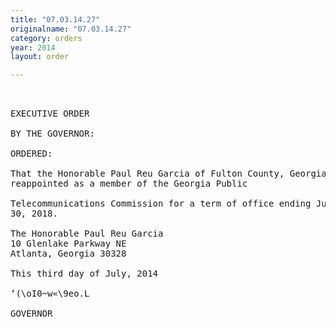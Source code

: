 ```yaml
---
title: "07.03.14.27"
originalname: "07.03.14.27"
category: orders
year: 2014
layout: order

---
```

<pre>
 

EXECUTIVE ORDER

BY THE GOVERNOR:

ORDERED:

That the Honorable Paul Reu Garcia of Fulton County, Georgia, is
reappointed as a member of the Georgia Public

Telecommunications Commission for a term of office ending June
30, 2018.

The Honorable Paul Reu Garcia
10 Glenlake Parkway NE
Atlanta, Georgia 30328

This third day of July, 2014

‘(\oI0~w«\9eo.L

GOVERNOR

</pre>
